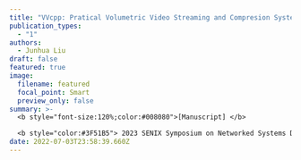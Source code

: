 ```yaml
---
title: "VVcpp: Pratical Volumetric Video Streaming and Compresion System"
publication_types:
  - "1"
authors:
  - Junhua Liu
draft: false
featured: true
image:
  filename: featured
  focal_point: Smart
  preview_only: false
summary: >-
  <b style="font-size:120%;color:#008080">[Manuscript] </b> 

  <b style="color:#3F51B5"> 2023 SENIX Symposium on Networked Systems Design and Implementation</b><b style="color:red"> (CCF-A)</b>
date: 2022-07-03T23:58:39.660Z
---
```

